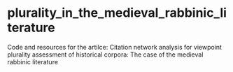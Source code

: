 # plurality_in_the_medieval_rabbinic_literature
 Code and resources for the artilce: Citation network analysis for viewpoint plurality assessment of historical corpora: The case of the medieval rabbinic literature
